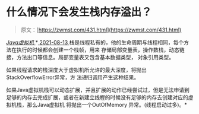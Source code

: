 <!--yml
category: 未分类
date: 0001-01-01 00:00:00
-->

# 什么情况下会发生栈内存溢出？

> 原文：[https://zwmst.com/431.html](https://zwmst.com/431.html)

   [ *Java虚拟机* ](https://zwmst.com/java%e8%99%9a%e6%8b%9f%e6%9c%ba)*[ <time datetime="2021-08-14T06:47:08+08:00"> 2021-08-13 </time> ](https://zwmst.com/431.html)  栈是线程私有的，他的生命周期与线程相同，每个方法在执行的时候都会创建一个栈帧，用来 存储局部变量表，操作数栈，动态链接，方法出口等信息。局部变量表又包含基本数据类型， 对象引用类型。

如果线程请求的栈深度大于虚拟机所允许的最大深度，将抛出StackOverflowError异常，方 法递归调用产生这种结果。

如果Java虚拟机栈可以动态扩展，并且扩展的动作已经尝试过，但是无法申请到足够的内存去完成扩展，或者在新建立线程的时候没有足够的内存去创建对应的虚拟机栈，那么Java虚拟机 将抛出一个OutOfMemory 异常。(线程启动过多)。*
